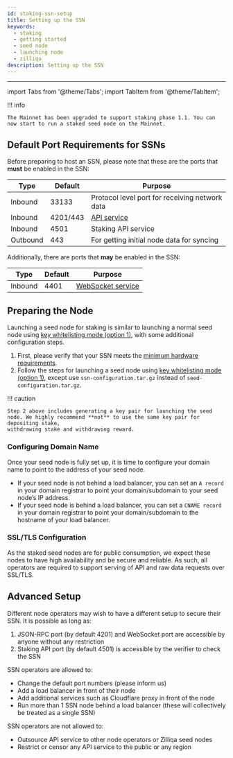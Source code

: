 ```yaml
---
id: staking-ssn-setup
title: Setting up the SSN
keywords:
  - staking
  - getting started
  - seed node
  - launching node
  - zilliqa
description: Setting up the SSN
---
```


---

import Tabs from '@theme/Tabs'; import TabItem from '@theme/TabItem';

!!! info

    The Mainnet has been upgraded to support staking phase 1.1. You can now start to run a staked seed node on the Mainnet.

## Default Port Requirements for SSNs

Before preparing to host an SSN, please note that these are the ports that
**must** be enabled in the SSN:

| Type     | Default  | Purpose                                                  |
| -------- | -------- | -------------------------------------------------------- |
| Inbound  | 33133    | Protocol level port for receiving network data           |
| Inbound  | 4201/443 | [API service](https://apidocs.zilliqa.com/#introduction) |
| Inbound  | 4501     | Staking API service                                      |
| Outbound | 443      | For getting initial node data for syncing                |

Additionally, there are ports that **may** be enabled in the SSN:

| Type    | Default | Purpose                                                                             |
| ------- | ------- | ----------------------------------------------------------------------------------- |
| Inbound | 4401    | [WebSocket service](../../../developers/developer-toolings/dev-tools-websockets.md) |

## Preparing the Node

Launching a seed node for staking is similar to launching a normal seed node
using
[key whitelisting mode (option 1)](../../../exchanges/exchange-integration/getting-started/exchange-key-whitelisting-1.md),
with some additional configuration steps.

1. First, please verify that your SSN meets the
   [minimum hardware requirements](../../../exchanges/exchange-getting-started#minimum-hardware-requirements).
1. Follow the steps for launching a seed node using
   [key whitelisting mode (option 1)](../../../exchanges/exchange-integration/getting-started/exchange-key-whitelisting-1.md),
   except use `ssn-configuration.tar.gz` instead of `seed-configuration.tar.gz`.

!!! caution

    Step 2 above includes generating a key pair for launching the seed
    node. We highly recommend **not** to use the same key pair for depositing stake,
    withdrawing stake and withdrawing reward.

### Configuring Domain Name

Once your seed node is fully set up, it is time to configure your domain name to
point to the address of your seed node.

- If your seed node is not behind a load balancer, you can set an `A record`
  in your domain registrar to point your domain/subdomain to your seed node’s
  IP address.
- If your seed node is behind a load balancer, you can set a `CNAME record` in
  your domain registrar to point your domain/subdomain to the hostname of your
  load balancer.

### SSL/TLS Configuration

As the staked seed nodes are for public consumption, we expect these nodes to
have high availability and be secure and reliable. As such, all operators are
required to support serving of API and raw data requests over SSL/TLS.

## Advanced Setup

Different node operators may wish to have a different setup to secure their SSN.
It is possible as long as:

1. JSON-RPC port (by default 4201) and WebSocket port are accessible by anyone
   without any restriction
1. Staking API port (by default 4501) is accessible by the verifier to check the
   SSN

SSN operators are allowed to:

- Change the default port numbers (please inform us)
- Add a load balancer in front of their node
- Add additional services such as Cloudflare proxy in front of the node
- Run more than 1 SSN node behind a load balancer (these will collectively be
  treated as a single SSN)

SSN operators are not allowed to:

- Outsource API service to other node operators or Zilliqa seed nodes
- Restrict or censor any API service to the public or any region
